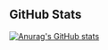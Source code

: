 
## GitHub Stats
[![Anurag's GitHub stats](https://github-readme-stats.vercel.app/api?username=mari-roc)](https://github.com/anuraghazra/github-readme-stats)


